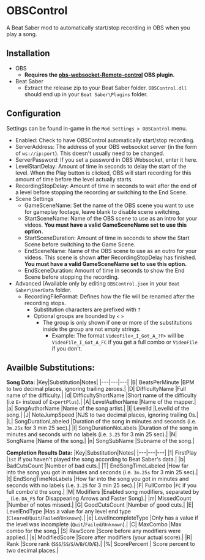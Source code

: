 # OBSControl
A Beat Saber mod to automatically start/stop recording in OBS when you play a song.

## Installation
* OBS
  * **Requires the [obs-websocket-Remote-control](https://obsproject.com/forum/resources/obs-websocket-remote-control-obs-studio-from-websockets.466/) OBS plugin.**
* Beat Saber
  * Extract the release zip to your Beat Saber folder. `OBSControl.dll` should end up in your `Beat Saber\Plugins` folder.
  
## Configuration
Settings can be found in-game in the `Mod Settings > OBSControl` menu.
* Enabled: Check to have OBSControl automatically start/stop recording.
* ServerAddress: The address of your OBS websocket server (in the form of `ws://ip:port`). This doesn't usually need to be changed.
* ServerPassword: If you set a password in OBS Websocket, enter it here.
* LevelStartDelay: Amount of time in seconds to delay the start of the level. When the Play button is clicked, OBS will start recording for this amount of time before the level actually starts.
* RecordingStopDelay: Amount of time in seconds to wait after the end of a level before stopping the recording **or** switching to the End Scene.
* Scene Settings
  * GameSceneName: Set the name of the OBS scene you want to use for gameplay footage, leave blank to disable scene switching.
  * StartSceneName: Name of the OBS scene to use as an intro for your videos. **You must have a valid GameSceneName set to use this option.**
  * StartSceneDuration: Amount of time in seconds to show the Start Scene before switching to the Game Scene.
  * EndSceneName: Name of the OBS scene to use as an outro for your videos. This scene is shown **after** RecordingStopDelay has finished. **You must have a valid GameSceneName set to use this option.**
  * EndSceneDuration: Amount of time in seconds to show the End Scene before stopping the recording.
* Advanced (Available only by editing `OBSControl.json` in your `Beat Saber\UserData` folder.
  * RecordingFileFormat: Defines how the file will be renamed after the recording stops.
    * Substitution characters are prefixed with `?`
    * Optional groups are bounded by `<` `>`
      * The group is only shown if one or more of the substitutions inside the group are not empty strings.
        * Example: The format `VideoFile<_I_Got_A_?F>` will be `VideoFile_I_Got_A_FC` if you get a full combo or `VideoFile` if you don't.

Availble Substitutions:
----------------------
**Song Data:**
|Key|Substitution|Notes|
|---|---|---|
|B| BeatsPerMinute |BPM to two decimal places, ignoring trailing zeroes.|
|D| DifficultyName |Full name of the difficulty.|
|d| DifficultyShortName |Short name of the difficulty (i.e `E+` instead of `ExpertPlus`).|
|A| LevelAuthorName |Name of the mapper.|
|a| SongAuthorName |Name of the song artist.|
|I| LevelId |LevelId of the song.|
|J| NoteJumpSpeed |NJS to two decimal places, ignoring trailing 0s.|
|L| SongDurationLabeled |Duration of the song in minutes and seconds (i.e. `3m.25s` for 3 min 25 sec).|
|l| SongDurationNoLabels |Duration of the song in minutes and seconds with no labels (i.e. `3.25` for 3 min 25 sec).|
|N| SongName |Name of the song.|
|n| SongSubName |Subname of the song.|

**Completion Results Data:**
|Key|Substitution|Notes|
|---|---|---|
|1| FirstPlay |`1st` if you haven't played the song according to Beat Saber's data.|
|b| BadCutsCount |Number of bad cuts.|
|T| EndSongTimeLabeled |How far into the song you got in minutes and seconds (i.e. `3m.25s` for 3 min 25 sec).|
|t| EndSongTimeNoLabels |How far into the song you got in minutes and seconds with no labels (i.e. `3.25` for 3 min 25 sec).|
|F| FullCombo |`FC` if you full combo'd the song.|
|M| Modifiers |Enabled song modifiers, separated by `_` (i.e. `DA_FS` for Disappearing Arrows and Faster Song).|
|m| MissedCount |Number of notes missed.|
|G| GoodCutsCount |Number of good cuts.|
|E| LevelEndType |Has a value for any level end type (`Cleared`/`Quit`/`Failed`/`Unknown`).|
|e| LevelIncompleteType |Only has a value if the level was incomplete (`Quit`/`Failed`/`Unknown`).|
|C| MaxCombo |Max combo for the song.|
|S| RawScore |Score before any modifiers were applied.|
|s| ModifiedScore |Score after modifiers (your actual score).|
|R| Rank |Score rank (`SSS`/`SS`/`S`/`A`/`B`/`C`/`D`/`E`).|
|%| ScorePercent | Score percent to two decimal places.|
